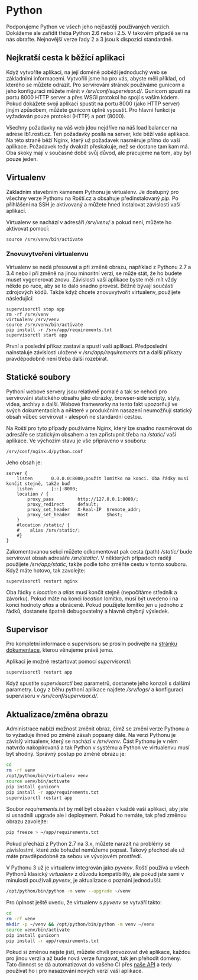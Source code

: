 # Python

Podporujeme Python ve všech jeho nejčastěji používaných verzích. Dokážeme ale zařídit třeba Python 2.6 nebo i 2.5. V takovém případě se na nás obraťte. Nejnovější verze řady 2 a 3 jsou k dispozici standardně.

## Nejkratší cesta k běžící aplikaci

Když vytvoříte aplikaci, na její doméně poběží jednoduchý web se základními informacemi. Vytvořili jsme ho pro vás, abyste měli příklad, od kterého se můžete odrazít. Pro servírování stránek používáme gunicorn a jeho konfiguraci můžete měnit v _/srv/conf/supervisor.d/_. Gunicorn spustí na portu 8000 HTTP server a přes WSGI protokol ho spojí s vaším kódem. Pokud dokážete svoji aplikaci spustit na portu 8000 (jako HTTP server) jiným způsobem, můžete gunicorn úplně vypustit. Pro hlavní funkci je vyžadován pouze protokol (HTTP) a port (8000).

Všechny požadavky na váš web jdou nejdříve na náš load balancer na adrese lb1.rosti.cz. Ten požadavky posílá na server, kde běží vaše aplikace. Na této straně běží Nginx, který už požadavek nasměruje přímo do vaší aplikace. Požadavek tedy dvakrát přeskakuje, než se dostane tam kam má. Oba skoky mají v současné době svůj důvod, ale pracujeme na tom, aby byl pouze jeden.


## Virtualenv

Základním stavebním kamenem Pythonu je virtualenv. Je dostupný pro všechny verze Pythonu na Roští.cz a obsahuje předinstalovaný _pip_. Po přihlášení na SSH je aktivovaný a můžete hned instalovat závislosti vaší aplikací.

Virtualenv se nachází v adresáři _/srv/venv/_ a pokud není, můžete ho aktivovat pomocí:

    source /srv/venv/bin/activate

### Znovuvytvoření virtualenvu

Virtualenv se nedá přesouvat a při změně obrazu, například z Pythonu 2.7 a 3.4 nebo i při změně na jinou minoritní verzi, se může stát, že ho budete muset vygenerovat znovu. Závislosti vaší aplikace byste měli mít vždy někde po ruce, aby se to dalo snadno provést. Běžně bývají součástí zdrojových kódů. Takže když chcete znovuvytvořit virtualenv, použijete následující:

```shell
supervisorctl stop app
rm -rf /srv/venv
virtualenv /srv/venv
source /srv/venv/bin/activate
pip install -r /srv/app/requirements.txt
supervisorctl start app
```

První a poslední příkaz zastaví a spustí vaši aplikaci. Předposlední nainstaluje závislosti uložené v _/srv/app/requirements.txt_ a další příkazy pravděpodobně není třeba další rozebírat.

## Statické soubory

Pythoní webové servery jsou relativně pomalé a tak se nehodí pro servírování statického obsahu jako obrázky, browser-side scripty, styly, videa, archivy a další. Webové frameworky na tento fakt upozorňují ve svých dokumentacích a některé v produkčním nasazení neumožňují statický obsah vůbec servírovat - alespoň ne standardní cestou.

Na Roští pro tyto případy používáme Nginx, který lze snadno nasměrovat do adresáře se statickým obsahem a ten zpřístupnit třeba na */static/* vaší aplikace. Ve výchozím stavu je vše připraveno v souboru:

    /srv/conf/nginx.d/python.conf

Jeho obsah je:

    server {
        listen       0.0.0.0:8000;použít lomítko na konci. Oba řádky musí končit stejně, takže buď
        listen       [::]:8000;
        location / {
            proxy_pass         http://127.0.0.1:8080/;
            proxy_redirect     default;
            proxy_set_header   X-Real-IP  $remote_addr;
            proxy_set_header   Host       $host;
        }
        #location /static/ {
        #    alias /srv/static/;
        #}
    }

Zakomentovanou sekci můžete odkomentovat pak cesta (path) */static/* bude servírovat obsah adresáře */srv/static/*. V některých případech raději použijete */srv/app/static*, takže podle toho změňte cestu v tomto souboru. Když máte hotovo, tak zavolejte:

    supervisorctl restart nginx

Oba řádky s *location* a *alias* musí končit stejně (nepočítáme středník a závorku). Pokud máte na konci *location* lomítko, musí být uvedeno i na konci hodnoty *alias* a obráceně. Pokud použijete lomítko jen u jednoho z řádků, dostanete špatně debugovatelný a hlavně chybný výsledek.

## Supervisor

Pro kompletní informace o supervisoru se prosím podívejte na [stránku dokumentace](../tools/supervisor.md), kterou věnujeme právě jemu.

Aplikaci je možné restartovat pomocí _supervisorctl_:

```shell
supervisorctl restart app
```

Když spustíte _supervisorctl_ bez parametrů, dostanete jeho konzoli s dalšími parametry. Logy z běhu pythoní aplikace najdete _/srv/logs/_ a konfiguraci supervisoru v _/srv/conf/supervisor.d/_.

## Aktualizace/změna obrazu

Administrace nabízí možnost změnit obraz, čímž se změní verze Pythonu a to vyžaduje ihned po změně zásah popsaný dále. Na verzi Pythonu je závislý virtualenv, který se nachází v */srv/venv*. Část Pythonu je v něm natvrdo nakopírovaná a tak Python v systému a Python ve virtualenvu musí být shodný. Správný postup po změně obrazu je:

```bash
cd
rm -rf venv
/opt/python/bin/virtualenv venv
source venv/bin/activate
pip install gunicorn
pip install -r app/requirements.txt
supervisorctl restart app
```

Soubor *requirements.txt* by měl být obsažen v každé vaší aplikaci, aby jste si usnadnili upgrade ale i deployment. Pokud ho nemáte, tak před změnou obrazu zavolejte:

```bash
pip freeze > ~/app/requirements.txt
```

Pokud přechází z Python 2.7 na 3.x, můžete narazit na problémy se závislostmi, které zde bohužel nemůžeme popsat. Takový přechod ale už máte pravděpodobně za sebou ve vývojovém prostředí.

V Pythonu 3 už je virtualenv integrován jako *pyvenv*. Roští používá u všech Pythonů klasický *virtualenv* z důvodu kompatibility, ale pokud jste sami v minulosti používali *pyvenv*, je aktualizace o poznání jednodušší:

```bash
/opt/python/bin/python -m venv --upgrade ~/venv
```

Pro úplnost ještě uvedu, že virtualenv s *pyvenv* se vytváří takto:

```bash
cd
rm -rf venv
mkdir -p ~/venv && /opt/python/bin/python -m venv ~/venv
source venv/bin/activate
pip install gunicorn
pip install -r app/requirements.txt
```

Pokud si změnou nejste jistí, můžete chvíli provozovat dvě aplikace, každou pro jinou verzi a až bude nová verze fungovat, tak jen přehodit domény. Tato činnost se dá automatizovat do vašeho CI přes [naše API](https://admin.rosti.cz/api/) a tedy používat ho i pro nasazování nových verzí vaší aplikace.